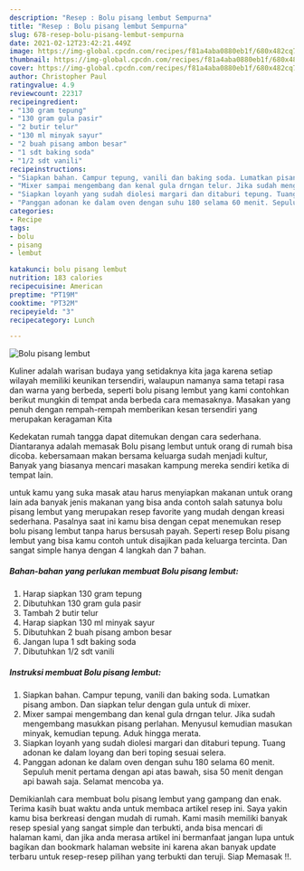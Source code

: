 ```yaml
---
description: "Resep : Bolu pisang lembut Sempurna"
title: "Resep : Bolu pisang lembut Sempurna"
slug: 678-resep-bolu-pisang-lembut-sempurna
date: 2021-02-12T23:42:21.449Z
image: https://img-global.cpcdn.com/recipes/f81a4aba0880eb1f/680x482cq70/bolu-pisang-lembut-foto-resep-utama.jpg
thumbnail: https://img-global.cpcdn.com/recipes/f81a4aba0880eb1f/680x482cq70/bolu-pisang-lembut-foto-resep-utama.jpg
cover: https://img-global.cpcdn.com/recipes/f81a4aba0880eb1f/680x482cq70/bolu-pisang-lembut-foto-resep-utama.jpg
author: Christopher Paul
ratingvalue: 4.9
reviewcount: 22317
recipeingredient:
- "130 gram tepung"
- "130 gram gula pasir"
- "2 butir telur"
- "130 ml minyak sayur"
- "2 buah pisang ambon besar"
- "1 sdt baking soda"
- "1/2 sdt vanili"
recipeinstructions:
- "Siapkan bahan. Campur tepung, vanili dan baking soda. Lumatkan pisang ambon. Dan siapkan telur dengan gula untuk di mixer."
- "Mixer sampai mengembang dan kenal gula drngan telur. Jika sudah mengembang masukkan pisang perlahan. Menyusul kemudian masukan minyak, kemudian tepung. Aduk hingga merata."
- "Siapkan loyanh yang sudah diolesi margari dan ditaburi tepung. Tuang adonan ke dalam loyang dan beri toping sesuai selera."
- "Panggan adonan ke dalam oven dengan suhu 180 selama 60 menit. Sepuluh menit pertama dengan api atas bawah, sisa 50 menit dengan api bawah saja. Selamat mencoba ya."
categories:
- Recipe
tags:
- bolu
- pisang
- lembut

katakunci: bolu pisang lembut 
nutrition: 183 calories
recipecuisine: American
preptime: "PT19M"
cooktime: "PT32M"
recipeyield: "3"
recipecategory: Lunch

---
```



![Bolu pisang lembut](https://img-global.cpcdn.com/recipes/f81a4aba0880eb1f/680x482cq70/bolu-pisang-lembut-foto-resep-utama.jpg)

Kuliner adalah warisan budaya yang setidaknya kita jaga karena setiap wilayah memiliki keunikan tersendiri, walaupun namanya sama tetapi rasa dan warna yang berbeda, seperti bolu pisang lembut yang kami contohkan berikut mungkin di tempat anda berbeda cara memasaknya. Masakan yang penuh dengan rempah-rempah memberikan kesan tersendiri yang merupakan keragaman Kita

Kedekatan rumah tangga dapat ditemukan dengan cara sederhana. Diantaranya adalah memasak Bolu pisang lembut untuk orang di rumah bisa dicoba. kebersamaan makan bersama keluarga sudah menjadi kultur, Banyak yang biasanya mencari masakan kampung mereka sendiri ketika di tempat lain.



untuk kamu yang suka masak atau harus menyiapkan makanan untuk orang lain ada banyak jenis makanan yang bisa anda contoh salah satunya bolu pisang lembut yang merupakan resep favorite yang mudah dengan kreasi sederhana. Pasalnya saat ini kamu bisa dengan cepat menemukan resep bolu pisang lembut tanpa harus bersusah payah.
Seperti resep Bolu pisang lembut yang bisa kamu contoh untuk disajikan pada keluarga tercinta. Dan sangat simple hanya dengan 4 langkah dan 7 bahan.


<!--inarticleads1-->

##### Bahan-bahan yang perlukan membuat Bolu pisang lembut:

1. Harap siapkan 130 gram tepung
1. Dibutuhkan 130 gram gula pasir
1. Tambah 2 butir telur
1. Harap siapkan 130 ml minyak sayur
1. Dibutuhkan 2 buah pisang ambon besar
1. Jangan lupa 1 sdt baking soda
1. Dibutuhkan 1/2 sdt vanili




<!--inarticleads2-->

##### Instruksi membuat  Bolu pisang lembut:

1. Siapkan bahan. Campur tepung, vanili dan baking soda. Lumatkan pisang ambon. Dan siapkan telur dengan gula untuk di mixer.
1. Mixer sampai mengembang dan kenal gula drngan telur. Jika sudah mengembang masukkan pisang perlahan. Menyusul kemudian masukan minyak, kemudian tepung. Aduk hingga merata.
1. Siapkan loyanh yang sudah diolesi margari dan ditaburi tepung. Tuang adonan ke dalam loyang dan beri toping sesuai selera.
1. Panggan adonan ke dalam oven dengan suhu 180 selama 60 menit. Sepuluh menit pertama dengan api atas bawah, sisa 50 menit dengan api bawah saja. Selamat mencoba ya.




Demikianlah cara membuat bolu pisang lembut yang gampang dan enak. Terima kasih buat waktu anda untuk membaca artikel resep ini. Saya yakin kamu bisa berkreasi dengan mudah di rumah. Kami masih memiliki banyak resep spesial yang sangat simple dan terbukti, anda bisa mencari di halaman kami, dan jika anda merasa artikel ini bermanfaat jangan lupa untuk bagikan dan bookmark halaman website ini karena akan banyak update terbaru untuk resep-resep pilihan yang terbukti dan teruji. Siap Memasak !!. 
